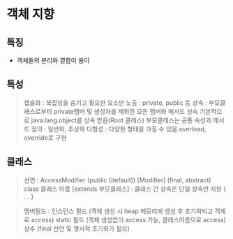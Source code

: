 # 객체 지향
## 특징
- 객체들의 분리와 결합이 용이

## 특성
> 캡슐화 : 복잡성을 숨기고 필요한 요소만 노출 : private, public 등
> 상속 : 부모클래스로부터 private멤버 및 생성자를 제외한 모든 멤버와 메서드 상속
>        기본적으로 java.lang.object를 상속 받음(Root 클래스)
>        부모클래스는 공통 속성과 메서드 정의 : 일반화, 추상화
> 다형성 : 다양한 형태를 가질 수 있음
>          overload, override로 구현

## 클래스
> 선언 : AccessModifier (public (default))
>        [Modifier] (final, abstract)
>        class
>        클래스 이름
>        [extends 부모클래스] : 클래스 간 상속은 단일 상속만 지원
>        { ... }

> 멤버필드 : 인스턴스 필드 (객체 생성 시 heap 메모리에 생성 후 초기화되고 객체로 access)
>            static 필드 (객체 생성없이 access 가능, 클래스이름으로 access)
>            상수 (final 선언 및 명시적 초기화가 필요)
